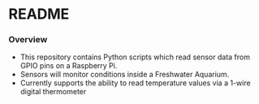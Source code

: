 # README #


### Overview ###

* This repository contains Python scripts which read sensor data from GPIO pins on a Raspberry Pi.
* Sensors will monitor conditions inside a Freshwater Aquarium.
* Currently supports the ability to read temperature values via a 1-wire digital thermometer
